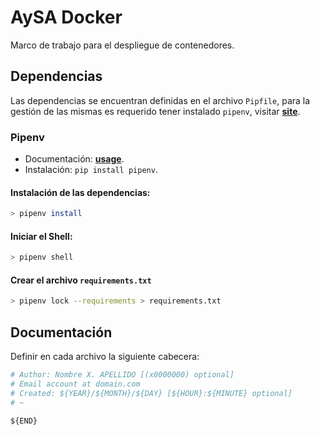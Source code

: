 # AySA Docker

Marco de trabajo para el despliegue de contenedores.

## Dependencias

Las dependencias se encuentran definidas en el archivo `Pipfile`, para la gestión de las mismas es requerido tener instalado `pipenv`, visitar [**site**](https://pipenv.readthedocs.io/).

### Pipenv

* Documentación: [**usage**](https://pipenv.readthedocs.io/en/latest/#pipenv-usage).
* Instalación: `pip install pipenv`.

#### Instalación de las dependencias:

```bash
> pipenv install
```

#### Iniciar el Shell:

```bash
> pipenv shell
```

#### Crear el archivo `requirements.txt`

```bash
> pipenv lock --requirements > requirements.txt
```

## Documentación

Definir en cada archivo la siguiente cabecera:

```python
# Author: Nombre X. APELLIDO [(x0000000) optional]
# Email account at domain.com
# Created: ${YEAR}/${MONTH}/${DAY} [${HOUR}:${MINUTE} optional]
# ~

${END}
```
